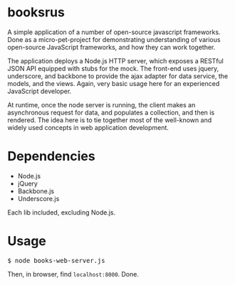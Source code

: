 booksrus
========

A simple application of a number of open-source javascript frameworks. Done as a micro-pet-project for demonstrating understanding of various open-source JavaScript frameworks, and how they can work together.

The application deploys a Node.js HTTP server, which exposes a RESTful JSON API equipped with stubs for the mock. The front-end uses jquery, underscore, and backbone to provide the ajax adapter for data service, the models, and the views. Again, very basic usage here for an experienced JavaScript developer.

At runtime, once the node server is running, the client makes an asynchronous request for data, and populates a collection, and then is rendered. The idea here is to tie together most of the well-known and widely used concepts in web application development.


Dependencies
========

* Node.js
* jQuery
* Backbone.js
* Underscore.js

Each lib included, excluding Node.js.


Usage
========

<pre>
$ node books-web-server.js
</pre>

Then, in browser, find `localhost:8000`. Done.
